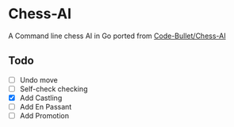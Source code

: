 # Chess-AI
A Command line chess AI in Go ported from [Code-Bullet/Chess-AI](https://github.com/Code-Bullet/Chess-AI)

## Todo
- [ ] Undo move
- [ ] Self-check checking
- [X] Add Castling
- [ ] Add En Passant
- [ ] Add Promotion
